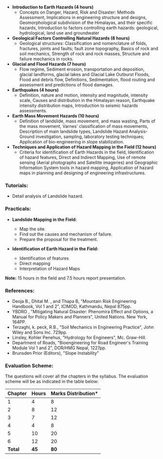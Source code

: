 - **Introduction to Earth Hazards (4 hours)**
    - Concepts on Danger, Hazard, Risk and Disaster: Methods Assessment, Implications in engineering structure and designs, Geomorphological subdivision of the Himalayas, and their specific hazards, Introduction to factors controlling earth hazards: geological, hydrological, land use and groundwater
- **Geological Factors Controlling Natural Hazards (8 hours)**
    - Geological structures: Classification and nomenclature of folds, fractures, joints and faults; fault zone topography, Basics of rock and soil mechanics, Strength of rock and rock masses, Structure and failure mechanics in rocks.
- **Glacial and Flood Hazards (7 hours)**
    - Flow regime, Sediment erosion, transportation and deposition, glacial landforms, glacial lakes and Glacial Lake Outburst Floods, Flood and debris flow, Definitions, Sedimentation, flood routing and assessment and predictions of flood damages.
- **Earthquakes (4 hours)**
    - Definition, nature and motion, intensity and magnitude, intensity scale, Causes and distribution in the Himalayan reason, Earthquake intensity distribution maps, Introduction to seismic hazards assessments.
- **Earth Mass Movement Hazards (10 hours)**
    - Definition of landslide, mass movement, and mass wasting, Parts of the mass movement, Varnes' classification of mass movements, Description of main landslide types, Landslide Hazard Analysis- Ground investigation, sampling, laboratory testing techniques; Application of bio-engineering in slope stabilization.
- **Techniques and Application of Hazard Mapping in the Field (12 hours)**
    - Criteria for identification of Earth Hazards in the field, Identification of hazard features, Direct and Indirect Mapping, Use of remote sensing (Aerial photographs and Satellite imageries) and Geographic Information System tools in hazard mapping, Application of hazard maps in planning and designing of engineering infrastructures.

### Tutorials:

- Detail analysis of Landslide hazard.

### Practicals:

- **Landslide Mapping in the Field:**
    - Map the site.
    - Find out the causes and mechanism of failure.
    - Prepare the proposal for the treatment.

- **Identification of Earth Hazard in the Field:**
    - Identification of features
    - Direct mapping
    - Interpretation of Hazard Maps

**Note:** 15 hours in the field and 7.5 hours report presentation.

### References:

- Deoja B., Dhital M. , and Thapa B, "Mountain Risk Engineering Handbook, Vol 1 and 2", ICIMOD, Kathmandu, Nepal 875pp.
- YBDRO , "Mitigating Natural Disaster: Phenomira Effect and Options, a Manual for Policy Makers and Planners", United Nations. New York, 164PP.
- Terzaghi, k. peck, R.B., "Soil Mechanics in Engineering Practice", John Wiley and Sons Inc. 729pp.
- Linsley, Kohler Penehus, "Hydrology for Engineers", Mc. Graw-Hill.
- Department of Roads, "Bioengineering for Road Engineer's Training Module Vol 1 and 2", DOR/HMG Nepal, 1227pp.
- Brunsden Prior (Editors), "Slope Instability"

### Evaluation Scheme:

The questions will cover all the chapters in the syllabus. The evaluation scheme will be as indicated in the table below:

| Chapter   | Hours  | Marks Distribution* |
| --------- | ------ | ------------------- |
| 1         | 4      | 8                   |
| 2         | 8      | 12                  |
| 3         | 7      | 12                  |
| 4         | 4      | 8                   |
| 5         | 10     | 20                  |
| 6         | 12     | 20                  |
| **Total** | **45** | **80**              |

